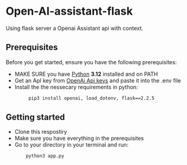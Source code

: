 # Open-AI-assistant-flask
Using flask server a Openai Assistant api with context.

## Prerequisites

Before you get started, ensure you have the following prerequisites:
- MAKE SURE you have [Python](https://www.python.org/downloads/release/python-3120/) **3.12** installed and on PATH
- Get an ApI key from [OpenAi Api keys](https://platform.openai.com/api-keys) and paste it into the .env file
- Install the the nessecary requirements in python:
   ```bash
        pip3 install openai, load_dotenv, flask==2.2.5

## Getting started

- Clone this respostiry
- Make sure you have everything in the prerequisites
- Go to your directory in your terminal and run:
   ```bash
       python3 app.py
